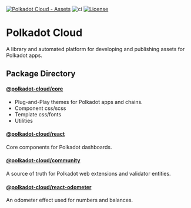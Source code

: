 [![Polkadot Cloud - Assets](https://img.shields.io/badge/Polkadot&nbsp;Cloud-Assets-E6007A?logo=polkadot&logoColor=E6007A)]([https://github.com/paritytech/polkadot-cloud]) ![ci](https://github.com/paritytech/polkadot-cloud/actions/workflows/main.yml/badge.svg) [![License](https://img.shields.io/badge/License-GPL_3.0_only-blue.svg)](https://opensource.org/license/gpl-3-0/)

# Polkadot Cloud

A library and automated platform for developing and publishing assets for Polkadot apps.

## Package Directory

#### [@polkadot-cloud/core](https://github.com/paritytech/polkadot-cloud/tree/main/packages/cloud-core)

- Plug-and-Play themes for Polkadot apps and chains.
- Component css/scss
- Template css/fonts
- Utilities

#### [@polkadot-cloud/react](https://github.com/paritytech/polkadot-cloud/tree/main/packages/cloud-react#polkadot-cloud-react)

Core components for Polkadot dashboards.

#### [@polkadot-cloud/community](https://github.com/paritytech/polkadot-cloud/tree/main/packages/community#polkadot-cloud-community)

A source of truth for Polkadot web extensions and validator entities.

#### [@polkadot-cloud/react-odometer](https://github.com/paritytech/polkadot-cloud/blob/main/packages/react-odometer#polkadot-cloud-react-odometer)

An odometer effect used for numbers and balances.
